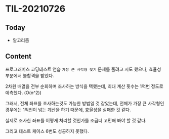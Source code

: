# TIL-20210726

## Today

- 알고리즘

## Content

프로그래머스 코딩테스트 연습 `가장 큰 사각형 찾기` 문제를 풀려고 시도 했으나,
효율성 부분에서 불합격을 받았다.

2차원 배열을 전부 순회하며 조사하는 방식을 택했는데, 최대 계산 횟수는 1억번 정도로 예측했다. (O(n^2))

그래서, 전체 좌표를 조사하는것도 가능한 방법일 것 같았는데, 전체가 가장 큰 사각형인 경우에는 1억번이 넘는 계산을 하기 때문에, 효율성을 실패한 것 같다.

실제로 조사한 좌표를 어떻게 처리할 것인가를 조금더 고민해 봐야 할 것 같다.

그리고 테스트 케이스 6번도 성공하지 못했다.
